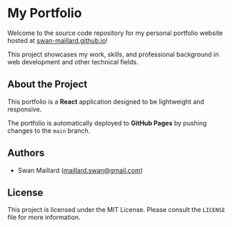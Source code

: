 # My Portfolio

Welcome to the source code repository for my personal portfolio website hosted at [swan-maillard.github.io](https://swan-maillard.github.io)! 

This project showcases my work, skills, and professional background in web development and other technical fields.

## About the Project

This portfolio is a **React** application designed to be lightweight and responsive. 

The portfolio is automatically deployed to **GitHub Pages** by pushing changes to the `main` branch.

## Authors

- Swan Maillard (maillard.swan@gmail.com)

## License

This project is licensed under the MIT License. Please consult the `LICENSE` file for more information.
